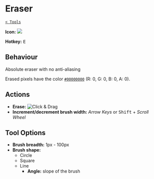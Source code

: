 # Eraser

[`< Tools`](./tools.md)

**Icon:** ![](https://raw.githubusercontent.com/stipple-effect/stipple-effect/master/res/icons/eraser.png)

**Hotkey:** <kbd>E</kbd>

## Behaviour

Absolute eraser with no anti-aliasing

Erased pixels have the color [`#00000000`](./color.md#rgba) (R: 0, G: 0, B: 0, A: 0).

## Actions

* **Erase:** ![Click & Drag](./assets/ui/click-drag.gif "Click & Drag")
* **Increment/decrement brush width:** *Arrow Keys* or <kbd>Shift</kbd> + *Scroll Wheel*

## Tool Options

* **Brush breadth:** 1px - 100px
* **Brush shape:**
  * Circle
  * Square
  * Line
    * **Angle:** slope of the brush

